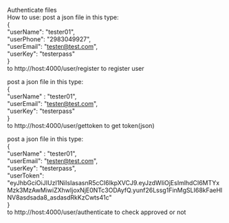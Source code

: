 Authenticate files  
How to use:
post a json file in this type:  
{  
    "userName": "tester01",  
    "userPhone": "2983049927",  
    "userEmail": "tester@test.com",  
    "userKey": "testerpass"  
}  
to http://host:4000/user/register to register user    

post a json file in this type:  
{  
    "userName" : "tester01",  
    "userEmail": "tester@test.com",  
    "userKey": "testerpass"  
}  
to http://host:4000/user/gettoken to get token(json)  

post a json file in this type:  
{  
    "userName" : "tester01",  
    "userEmail": "tester@test.com",  
    "userKey": "testerpass",  
    "userToken": "eyJhbGciOiJIUzI1NiIsIasasnR5cCI6IkpXVCJ9.eyJzdWIiOjEsImlhdCI6MTYxMzk3MzAwMiwiZXhwIjoxNjE0NTc3ODAyfQ.yunf26Lssg1FinMgSLI68kFaeHlNV8asdsada8_asdasdRkKzCwts41c"  
}  
to http://host:4000/user/authenticate to check approved or not  
